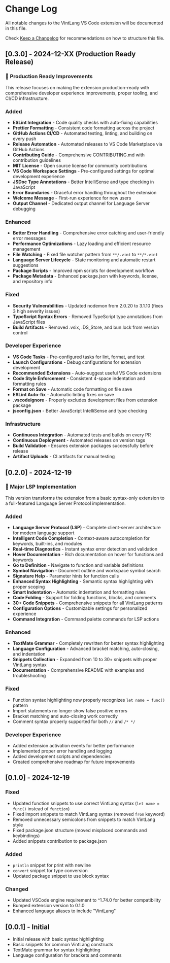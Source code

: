 # Change Log

All notable changes to the VintLang VS Code extension will be documented in this file.

Check [Keep a Changelog](http://keepachangelog.com/) for recommendations on how to structure this file.

## [0.3.0] - 2024-12-XX (Production Ready Release)

### 🎉 Production Ready Improvements

This release focuses on making the extension production-ready with comprehensive developer experience improvements, proper tooling, and CI/CD infrastructure.

### Added
- **ESLint Integration** - Code quality checks with auto-fixing capabilities
- **Prettier Formatting** - Consistent code formatting across the project
- **GitHub Actions CI/CD** - Automated testing, linting, and building on every push
- **Release Automation** - Automated releases to VS Code Marketplace via GitHub Actions
- **Contributing Guide** - Comprehensive CONTRIBUTING.md with contribution guidelines
- **MIT License** - Open source license for community contributions
- **VS Code Workspace Settings** - Pre-configured settings for optimal development experience
- **JSDoc Type Annotations** - Better IntelliSense and type checking in JavaScript
- **Error Boundaries** - Graceful error handling throughout the extension
- **Welcome Message** - First-run experience for new users
- **Output Channel** - Dedicated output channel for Language Server debugging

### Enhanced
- **Better Error Handling** - Comprehensive error catching and user-friendly error messages
- **Performance Optimizations** - Lazy loading and efficient resource management
- **File Watching** - Fixed file watcher pattern from `**/.vint` to `**/*.vint`
- **Language Server Lifecycle** - State monitoring and automatic restart suggestions
- **Package Scripts** - Improved npm scripts for development workflow
- **Package Metadata** - Enhanced package.json with keywords, license, and repository info

### Fixed
- **Security Vulnerabilities** - Updated nodemon from 2.0.20 to 3.1.10 (fixes 3 high severity issues)
- **TypeScript Syntax Errors** - Removed TypeScript type annotations from JavaScript files
- **Build Artifacts** - Removed .vsix, .DS_Store, and bun.lock from version control

### Developer Experience
- **VS Code Tasks** - Pre-configured tasks for lint, format, and test
- **Launch Configurations** - Debug configurations for extension development
- **Recommended Extensions** - Auto-suggest useful VS Code extensions
- **Code Style Enforcement** - Consistent 4-space indentation and formatting rules
- **Format on Save** - Automatic code formatting on file save
- **ESLint Auto-fix** - Automatic linting fixes on save
- **.vscodeignore** - Properly excludes development files from extension package
- **jsconfig.json** - Better JavaScript IntelliSense and type checking

### Infrastructure
- **Continuous Integration** - Automated tests and builds on every PR
- **Continuous Deployment** - Automated releases on version tags
- **Build Validation** - Ensures extension packages successfully before release
- **Artifact Uploads** - CI artifacts for manual testing

## [0.2.0] - 2024-12-19

### 🚀 Major LSP Implementation
This version transforms the extension from a basic syntax-only extension to a full-featured Language Server Protocol implementation.

### Added
- **Language Server Protocol (LSP)** - Complete client-server architecture for modern language support
- **Intelligent Code Completion** - Context-aware autocompletion for keywords, built-ins, and modules
- **Real-time Diagnostics** - Instant syntax error detection and validation
- **Hover Documentation** - Rich documentation on hover for functions and keywords
- **Go to Definition** - Navigate to function and variable definitions
- **Symbol Navigation** - Document outline and workspace symbol search
- **Signature Help** - Parameter hints for function calls
- **Enhanced Syntax Highlighting** - Semantic syntax highlighting with proper scoping
- **Smart Indentation** - Automatic indentation and formatting rules
- **Code Folding** - Support for folding functions, blocks, and comments
- **30+ Code Snippets** - Comprehensive snippets for all VintLang patterns
- **Configuration Options** - Customizable settings for personalized experience
- **Command Integration** - Command palette commands for LSP actions

### Enhanced
- **TextMate Grammar** - Completely rewritten for better syntax highlighting
- **Language Configuration** - Advanced bracket matching, auto-closing, and indentation
- **Snippets Collection** - Expanded from 10 to 30+ snippets with proper VintLang syntax
- **Documentation** - Comprehensive README with examples and troubleshooting

### Fixed
- Function syntax highlighting now properly recognizes `let name = func()` pattern
- Import statements no longer show false positive errors
- Bracket matching and auto-closing work correctly
- Comment syntax properly supported for both `//` and `/* */`

### Developer Experience
- Added extension activation events for better performance
- Implemented proper error handling and logging
- Added development scripts and dependencies
- Created comprehensive roadmap for future improvements

## [0.1.0] - 2024-12-19

### Fixed
- Updated function snippets to use correct VintLang syntax (`let name = func()` instead of `function`)
- Fixed import snippets to match VintLang syntax (removed `from` keyword)
- Removed unnecessary semicolons from snippets to match VintLang style
- Fixed package.json structure (moved misplaced commands and keybindings)
- Added snippets contribution to package.json

### Added
- `println` snippet for print with newline
- `convert` snippet for type conversion
- Updated package snippet to use block syntax

### Changed
- Updated VSCode engine requirement to ^1.74.0 for better compatibility
- Bumped extension version to 0.1.0
- Enhanced language aliases to include "VintLang"

## [0.0.1] - Initial

- Initial release with basic syntax highlighting
- Basic snippets for common VintLang constructs
- TextMate grammar for syntax highlighting
- Language configuration for brackets and comments